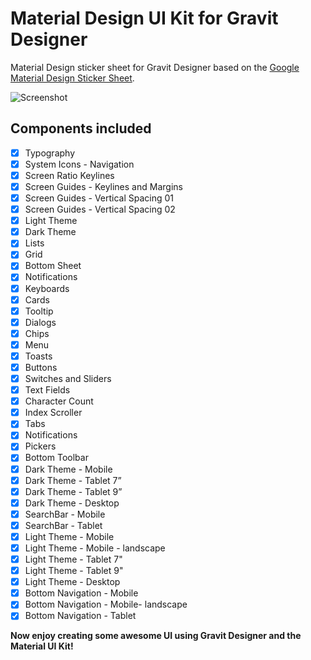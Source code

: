 # Material Design UI Kit for Gravit Designer
Material Design sticker sheet for Gravit Designer based on the [Google Material Design Sticker Sheet](https://material.io/guidelines/resources/sticker-sheets-icons.html).

![Screenshot](https://github.com/CristianDragos/gravit-material-ui-kit/Material_UI_Kit_Screenshot_00.png)

## Components included

- [X] Typography
- [X] System Icons - Navigation
- [X] Screen Ratio Keylines
- [X] Screen Guides - Keylines and Margins
- [X] Screen Guides - Vertical Spacing 01
- [X] Screen Guides - Vertical Spacing 02
- [X] Light Theme
- [X] Dark Theme
- [X] Lists
- [X] Grid
- [X] Bottom Sheet
- [X] Notifications
- [X] Keyboards
- [X] Cards
- [X] Tooltip
- [X] Dialogs
- [X] Chips
- [X] Menu
- [X] Toasts
- [X] Buttons
- [X] Switches and Sliders
- [X] Text Fields
- [X] Character Count
- [X] Index Scroller
- [X] Tabs
- [X] Notifications
- [X] Pickers
- [X] Bottom Toolbar
- [X] Dark Theme - Mobile
- [X] Dark Theme - Tablet 7”
- [X] Dark Theme - Tablet 9”
- [X] Dark Theme - Desktop
- [X] SearchBar - Mobile
- [X] SearchBar - Tablet
- [X] Light Theme - Mobile
- [X] Light Theme - Mobile - landscape
- [X] Light Theme - Tablet 7"
- [X] Light Theme - Tablet 9"
- [X] Light Theme - Desktop
- [X] Bottom Navigation - Mobile
- [X] Bottom Navigation - Mobile- landscape
- [X] Bottom Navigation - Tablet

**Now enjoy creating some awesome UI using Gravit Designer and the Material UI Kit!**
